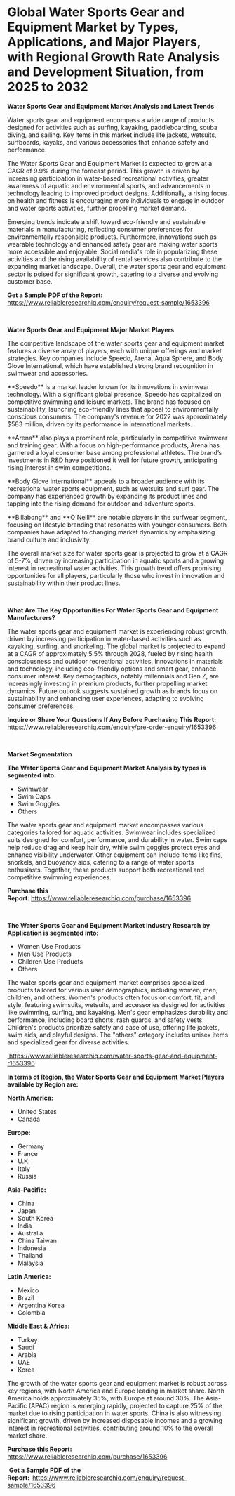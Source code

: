 <p><h1>Global Water Sports Gear and Equipment Market by Types, Applications, and Major Players, with Regional Growth Rate Analysis and Development Situation, from 2025 to 2032</h1></p><p><strong>Water Sports Gear and Equipment Market Analysis and Latest Trends</strong></p>
<p><p>Water sports gear and equipment encompass a wide range of products designed for activities such as surfing, kayaking, paddleboarding, scuba diving, and sailing. Key items in this market include life jackets, wetsuits, surfboards, kayaks, and various accessories that enhance safety and performance. </p><p>The Water Sports Gear and Equipment Market is expected to grow at a CAGR of 9.9% during the forecast period. This growth is driven by increasing participation in water-based recreational activities, greater awareness of aquatic and environmental sports, and advancements in technology leading to improved product designs. Additionally, a rising focus on health and fitness is encouraging more individuals to engage in outdoor and water sports activities, further propelling market demand.</p><p>Emerging trends indicate a shift toward eco-friendly and sustainable materials in manufacturing, reflecting consumer preferences for environmentally responsible products. Furthermore, innovations such as wearable technology and enhanced safety gear are making water sports more accessible and enjoyable. Social media's role in popularizing these activities and the rising availability of rental services also contribute to the expanding market landscape. Overall, the water sports gear and equipment sector is poised for significant growth, catering to a diverse and evolving customer base.</p></p>
<p><strong>Get a Sample PDF of the Report:&nbsp;</strong> <a href="https://www.reliableresearchiq.com/enquiry/request-sample/1653396?utm_campaign=3456&utm_medium=2&utm_source=Github&utm_content=ia&utm_term=18042025&utm_id=water-sports-gear-and-equipment">https://www.reliableresearchiq.com/enquiry/request-sample/1653396</a></p>
<p>&nbsp;</p>
<p><strong>Water Sports Gear and Equipment Major Market Players</strong></p>
<p><p>The competitive landscape of the water sports gear and equipment market features a diverse array of players, each with unique offerings and market strategies. Key companies include Speedo, Arena, Aqua Sphere, and Body Glove International, which have established strong brand recognition in swimwear and accessories.</p><p>**Speedo** is a market leader known for its innovations in swimwear technology. With a significant global presence, Speedo has capitalized on competitive swimming and leisure markets. The brand has focused on sustainability, launching eco-friendly lines that appeal to environmentally conscious consumers. The company's revenue for 2022 was approximately $583 million, driven by its performance in international markets.</p><p>**Arena** also plays a prominent role, particularly in competitive swimwear and training gear. With a focus on high-performance products, Arena has garnered a loyal consumer base among professional athletes. The brand’s investments in R&D have positioned it well for future growth, anticipating rising interest in swim competitions.</p><p>**Body Glove International** appeals to a broader audience with its recreational water sports equipment, such as wetsuits and surf gear. The company has experienced growth by expanding its product lines and tapping into the rising demand for outdoor and adventure sports. </p><p>**Billabong** and **O'Neill** are notable players in the surfwear segment, focusing on lifestyle branding that resonates with younger consumers. Both companies have adapted to changing market dynamics by emphasizing brand culture and inclusivity.</p><p>The overall market size for water sports gear is projected to grow at a CAGR of 5-7%, driven by increasing participation in aquatic sports and a growing interest in recreational water activities. This growth trend offers promising opportunities for all players, particularly those who invest in innovation and sustainability within their product lines.</p></p>
<p>&nbsp;</p>
<p><strong>What Are The Key Opportunities For Water Sports Gear and Equipment Manufacturers?</strong></p>
<p><p>The water sports gear and equipment market is experiencing robust growth, driven by increasing participation in water-based activities such as kayaking, surfing, and snorkeling. The global market is projected to expand at a CAGR of approximately 5.5% through 2028, fueled by rising health consciousness and outdoor recreational activities. Innovations in materials and technology, including eco-friendly options and smart gear, enhance consumer interest. Key demographics, notably millennials and Gen Z, are increasingly investing in premium products, further propelling market dynamics. Future outlook suggests sustained growth as brands focus on sustainability and enhancing user experiences, adapting to evolving consumer preferences.</p></p>
<p><strong>Inquire or Share Your Questions If Any Before Purchasing This Report:</strong> <a href="https://www.reliableresearchiq.com/enquiry/pre-order-enquiry/1653396?utm_campaign=3456&utm_medium=2&utm_source=Github&utm_content=ia&utm_term=18042025&utm_id=water-sports-gear-and-equipment">https://www.reliableresearchiq.com/enquiry/pre-order-enquiry/1653396</a></p>
<p>&nbsp;</p>
<p><strong>Market Segmentation</strong></p>
<p><strong>The Water Sports Gear and Equipment Market Analysis by types is segmented into:</strong></p>
<p><ul><li>Swimwear</li><li>Swim Caps</li><li>Swim Goggles</li><li>Others</li></ul></p>
<p><p>The water sports gear and equipment market encompasses various categories tailored for aquatic activities. Swimwear includes specialized suits designed for comfort, performance, and durability in water. Swim caps help reduce drag and keep hair dry, while swim goggles protect eyes and enhance visibility underwater. Other equipment can include items like fins, snorkels, and buoyancy aids, catering to a range of water sports enthusiasts. Together, these products support both recreational and competitive swimming experiences.</p></p>
<p><strong>Purchase this Report:&nbsp;</strong><a href="https://www.reliableresearchiq.com/purchase/1653396?utm_campaign=3456&utm_medium=2&utm_source=Github&utm_content=ia&utm_term=18042025&utm_id=water-sports-gear-and-equipment">https://www.reliableresearchiq.com/purchase/1653396</a></p>
<p>&nbsp;</p>
<p><strong>The Water Sports Gear and Equipment Market Industry Research by Application is segmented into:</strong></p>
<p><ul><li>Women Use Products</li><li>Men Use Products</li><li>Children Use Products</li><li>Others</li></ul></p>
<p><p>The water sports gear and equipment market comprises specialized products tailored for various user demographics, including women, men, children, and others. Women's products often focus on comfort, fit, and style, featuring swimsuits, wetsuits, and accessories designed for activities like swimming, surfing, and kayaking. Men's gear emphasizes durability and performance, including board shorts, rash guards, and safety vests. Children's products prioritize safety and ease of use, offering life jackets, swim aids, and playful designs. The "others" category includes unisex items and specialized gear for diverse activities.</p></p>
<p><a href="https://www.reliableresearchiq.com/water-sports-gear-and-equipment-r1653396?utm_campaign=3456&utm_medium=2&utm_source=Github&utm_content=ia&utm_term=18042025&utm_id=water-sports-gear-and-equipment">&nbsp;https://www.reliableresearchiq.com/water-sports-gear-and-equipment-r1653396</a></p>
<p><strong>In terms of Region, the Water Sports Gear and Equipment Market Players available by Region are:</strong></p>
<p>
    <p> <strong> North America: </strong>
        <ul>
            <li>United States</li>
            <li>Canada</li>
        </ul>
        </p> 
    <p> <strong> Europe: </strong>
        <ul>
            <li>Germany</li>
            <li>France</li>
            <li>U.K.</li>
            <li>Italy</li>
            <li>Russia</li>
        </ul>
        </p> 
    <p> <strong> Asia-Pacific: </strong>
        <ul>
            <li>China</li>
            <li>Japan</li>
            <li>South Korea</li>
            <li>India</li>
            <li>Australia</li>
            <li>China Taiwan</li>
            <li>Indonesia</li>
            <li>Thailand</li>
            <li>Malaysia</li>
        </ul>
        </p> 
    <p> <strong> Latin America: </strong>
        <ul>
            <li>Mexico</li>
            <li>Brazil</li>
            <li>Argentina Korea</li>
            <li>Colombia</li>
        </ul>
        </p> 
    <p> <strong> Middle East & Africa: </strong>
        <ul>
            <li>Turkey</li>
            <li>Saudi</li>
            <li>Arabia</li>
            <li>UAE</li>
            <li>Korea</li>
        </ul>
    </p>
    </p>
<p><p>The growth of the water sports gear and equipment market is robust across key regions, with North America and Europe leading in market share. North America holds approximately 35%, with Europe at around 30%. The Asia-Pacific (APAC) region is emerging rapidly, projected to capture 25% of the market due to rising participation in water sports. China is also witnessing significant growth, driven by increased disposable incomes and a growing interest in recreational activities, contributing around 10% to the overall market share.</p></p>
<p><strong>Purchase this Report: </strong><a href="https://www.reliableresearchiq.com/purchase/1653396?utm_campaign=3456&utm_medium=2&utm_source=Github&utm_content=ia&utm_term=18042025&utm_id=water-sports-gear-and-equipment">https://www.reliableresearchiq.com/purchase/1653396</a></p>
<p>&nbsp;<strong>Get a Sample PDF of the Report:&nbsp;&nbsp;</strong><a href="https://www.reliableresearchiq.com/enquiry/request-sample/1653396?utm_campaign=3456&utm_medium=2&utm_source=Github&utm_content=ia&utm_term=18042025&utm_id=water-sports-gear-and-equipment">https://www.reliableresearchiq.com/enquiry/request-sample/1653396</a></p>
<p><strong></strong></p>
<p><p></p><p></p><p></p></p>
